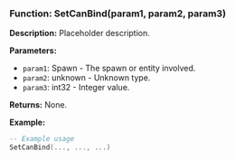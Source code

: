 ### Function: SetCanBind(param1, param2, param3)

**Description:**
Placeholder description.

**Parameters:**
- `param1`: Spawn - The spawn or entity involved.
- `param2`: unknown - Unknown type.
- `param3`: int32 - Integer value.

**Returns:** None.

**Example:**

```lua
-- Example usage
SetCanBind(..., ..., ...)
```
